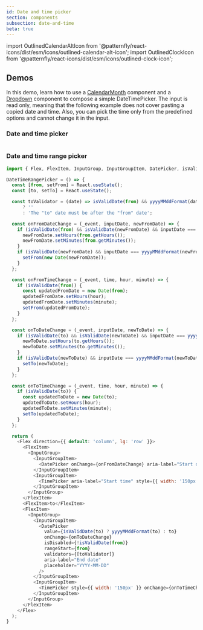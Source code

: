 ```yaml
---
id: Date and time picker
section: components
subsection: date-and-time
beta: true
---
```


import OutlinedCalendarAltIcon from '@patternfly/react-icons/dist/esm/icons/outlined-calendar-alt-icon';
import OutlinedClockIcon from '@patternfly/react-icons/dist/esm/icons/outlined-clock-icon';

## Demos

In this demo, learn how to use a [CalendarMonth](/components/date-and-time/calendar-month) component and a [Dropdown](/components/menus/dropdown) component to compose a simple DateTimePicker. The input is read only, meaning that the following example does not cover pasting a copied date and time. Also, you can pick the time only from the predefined options and cannot change it in the input.

### Date and time picker

```ts file="./examples/DateTimePicker/DateTimePicker.tsx"

```

### Date and time range picker

```js
import { Flex, FlexItem, InputGroup, InputGroupItem, DatePicker, isValidDate, TimePicker, yyyyMMddFormat, updateDateTime } from '@patternfly/react-core';

DateTimeRangePicker = () => {
  const [from, setFrom] = React.useState();
  const [to, setTo] = React.useState();

  const toValidator = (date) => isValidDate(from) && yyyyMMddFormat(date) >= yyyyMMddFormat(from)
      ? ''
      : 'The "to" date must be after the "from" date';

  const onFromDateChange = (_event, inputDate, newFromDate) => {
    if (isValidDate(from) && isValidDate(newFromDate) && inputDate === yyyyMMddFormat(newFromDate)) {
      newFromDate.setHours(from.getHours());
      newFromDate.setMinutes(from.getMinutes());
    }
    if (isValidDate(newFromDate) && inputDate === yyyyMMddFormat(newFromDate)) {
      setFrom(new Date(newFromDate));
    }
  };

  const onFromTimeChange = (_event, time, hour, minute) => {
    if (isValidDate(from)) {
      const updatedFromDate = new Date(from);
      updatedFromDate.setHours(hour);
      updatedFromDate.setMinutes(minute);
      setFrom(updatedFromDate);
    }
  };

  const onToDateChange = (_event, inputDate, newToDate) => {
    if (isValidDate(to) && isValidDate(newToDate) && inputDate === yyyyMMddFormat(newToDate)) {
      newToDate.setHours(to.getHours());
      newToDate.setMinutes(to.getMinutes());
    }
    if (isValidDate(newToDate) && inputDate === yyyyMMddFormat(newToDate)) {
      setTo(newToDate);
    }
  };

  const onToTimeChange = (_event, time, hour, minute) => {
    if (isValidDate(to)) {
      const updatedToDate = new Date(to);
      updatedToDate.setHours(hour);
      updatedToDate.setMinutes(minute);
      setTo(updatedToDate);
    }
  };

  return (
    <Flex direction={{ default: 'column', lg: 'row' }}>
      <FlexItem>
        <InputGroup>
          <InputGroupItem>
            <DatePicker onChange={onFromDateChange} aria-label="Start date" placeholder="YYYY-MM-DD" />
          </InputGroupItem>
          <InputGroupItem>
            <TimePicker aria-label="Start time" style={{ width: '150px' }} onChange={onFromTimeChange} />
          </InputGroupItem>
        </InputGroup>
      </FlexItem>
      <FlexItem>to</FlexItem>
      <FlexItem>
        <InputGroup>
          <InputGroupItem>
            <DatePicker
              value={isValidDate(to) ? yyyyMMddFormat(to) : to}
              onChange={onToDateChange}
              isDisabled={!isValidDate(from)}
              rangeStart={from}
              validators={[toValidator]}
              aria-label="End date"
              placeholder="YYYY-MM-DD"
            />
          </InputGroupItem>
          <InputGroupItem>
            <TimePicker style={{ width: '150px' }} onChange={onToTimeChange} isDisabled={!isValidDate(from)} />
          </InputGroupItem>
        </InputGroup>
      </FlexItem>
    </Flex>
  );
}
```